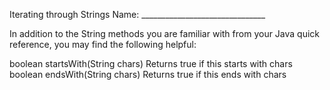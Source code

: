 Iterating through Strings
Name: _______________________________

In addition to the String methods you are familiar with from your Java quick reference, you may find the following helpful:

boolean startsWith(String chars)
Returns true if this starts with chars
boolean endsWith(String chars)
Returns true if this ends with chars


